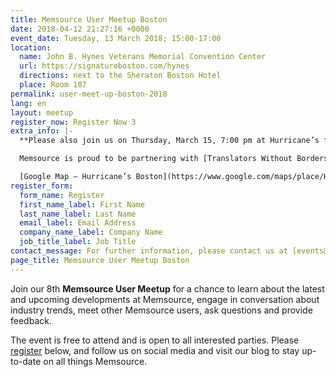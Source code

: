 ```yaml
---
title: Memsource User Meetup Boston
date: 2018-04-12 21:27:16 +0000
event_date: Tuesday, 13 March 2018; 15:00-17:00
location:
  name: John B. Hynes Veterans Memorial Convention Center
  url: https://signatureboston.com/hynes
  directions: next to the Sheraton Boston Hotel
  place: Room 107
permalink: user-meet-up-boston-2018
lang: en
layout: meetup
register_now: Register Now 3
extra_info: |-
  **Please also join us on Thursday, March 15, 7:00 pm at Hurricane’s for “A Bit o’ Craic,” with Translators Without Borders.**

  Memsource is proud to be partnering with [Translators Without Borders](https://www.translatorswithoutborders.org) for an evening of Irish music, drinks, giveaways, and fun! Come down and help raise funds for a great cause.

  [Google Map – Hurricane’s Boston](https://www.google.com/maps/place/Hurricane's+at+the+Garden/@42.3648176,-71.0629828,17z/data=!3m1!4b1!4m5!3m4!1s0x89e3708e325b05ad:0xe11ddd5e9c5ee75e!8m2!3d42.3648137!4d-71.0607941)
register_form:
  form_name: Register
  first_name_label: First Name
  last_name_label: Last Name
  email_label: Email Address
  company_name_label: Company Name
  job_title_label: Job Title
contact_message: For further information, please contact us at [events@memsource.com](mailto:events@memsource.com)
page_title: Memsource User Meetup Boston
---
```

Join our 8th **Memsource User Meetup** for a chance  to learn about the latest and upcoming developments at Memsource,  engage in conversation about industry trends, meet other Memsource  users, ask questions and provide feedback.

The event is free to attend and is open to all interested parties. Please [register](#register) below, and follow us on social media and visit our blog to stay up-to-date on all things Memsource.